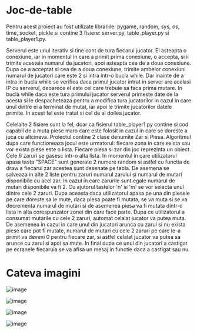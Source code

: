# Joc-de-table

Pentru acest proiect au fost utilizate librariile: pygame, random, sys, os, time, socket, pickle si contine 3 fisiere: server.py, table_player.py si table_player1.py.
	
Serverul este unul iterativ si tine cont de tura fiecarui jucator. El asteapta o conexiune, 
iar in momentul in care a primit prima conexiune, o accepta, si ii trimite acesteia numarul de
jucatori, apoi asteapta cea de a doua conexiune. Dupa ce a acceptat si cea de a doua conexiune,
trimite ambelor conexiuni numarul de jucatori care este 2 si intra intr-o bucla while. Dar 
inainte de a intra in bucla while se verifica daca primul jucator intrat in server are acelasi
IP cu serverul, deoarece el este cel care trebuie sa faca prima mutare. In bucla while daca
este tura primului jucator serverul primeste date de la acesta si le despacheteaza pentru a
modifica tura jucatorilor in cazul in care unul dintre ei a terminat de mutat, iar apoi le trimite
jucatorilor datele primite. In acest fel este tratat si cel de al doilea jucator.

Celelalte 2 fisiere sunt la fel, doar ca fisierul table_player1.py contine si cod 
capabil de a muta piese maro care este folosit in cazul in care se doreste a juca cu altcineva.
Proiectul contine 2 clase denumite Zar si Piesa. Algoritmul dupa care functioneaza jocul este 
urmatorul: fiecare zona in care exista sau vor exista piese este o lista. Fiecare piesa si 
zar din joc reprezinta un obiect. Cele 6 zaruri se gasesc intr-o alta lista. In momentul in care
utilizatorul apasa tasta "SPACE" sunt generate 2 numere random si astfel cu functia de draw a 
fiecarui zar acestea sunt desenate pe tabla. De asemena se salveaza in alte 2 liste pentru
zaruri numarul zarului si numarul de mutari disponibile cu acel zar. In cazul in care zarurile 
sunt egale numarul de mutari disponibile va fi 2. Cu ajutorul tastelor 'n' si 'm' se vor selecta
unul dintre cele 2 zaruri. Dupa aceasta daca utilizatorul apasa pe una din piesele pe care doreste
sa le mute, daca piesa poate fi mutata, se va muta si se va decrementa numarul de mutari si de
asemenea piesa va fi mutata dintr-o lista in alta corespunzator zonei din care face parte.
Dupa ce utilizatorul a consumat mutarile cu cele 2 zaruri, automat celalat jucator va putea muta.
De asemenea in cazul in care unul din jucatori arunca cu zarul si nu exista piese
care pot fi mutate, numarul de mutari cu cele 2 zaruri pe care le-a primit va deveni 0 pentru
fiecare zar, si astfel celalat jucator va putea sa arunce cu zarul si apoi sa mute. In final 
dupa ce unul din jucatori a castigat pe ecranele fiecaruia se va afisa un mesaj in functie daca 
a castigat sau nu.

# Cateva imagini

![image](https://github.com/user-attachments/assets/367961cd-12b7-4746-ae33-1fbb2e36f27d)

![image](https://github.com/user-attachments/assets/8687e3f7-d4ea-4da8-a2d9-2cb0c3230aed)

![image](https://github.com/user-attachments/assets/8f157d69-08b7-462b-9b92-13c33a991cc1)

![image](https://github.com/user-attachments/assets/1126dfd5-90d7-4c3c-9308-a2e2eb11b7d5)

